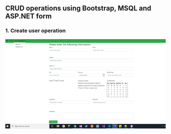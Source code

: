 ## CRUD operations using Bootstrap, MSQL and ASP.NET form ##
### 1. Create user operation ###
<img src="Assets/img/create-user.png">